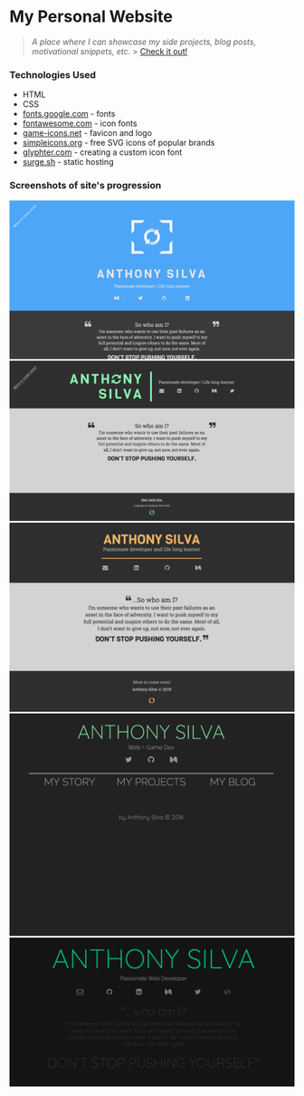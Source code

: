 # My Personal Website

> _A place where I can showcase my side projects, blog posts, motivational snippets, etc._ > [Check it out!](http://anthonyjsilva.com)

### Technologies Used

- HTML
- CSS
- [fonts.google.com](https://fonts.google.com/) - fonts
- [fontawesome.com](https://fontawesome.com/) - icon fonts
- [game-icons.net](https://game-icons.net/) - favicon and logo
- [simpleicons.org](https://simpleicons.org/) - free SVG icons of popular brands
- [glyphter.com](https://glyphter.com/) - creating a custom icon font
- [surge.sh](https://surge.sh/) - static hosting

### Screenshots of site's progression

[![project image](img/scNewSiteV7.png "screenshot")](http://anthonyjsilva.com)
![project image](img/scNewSiteV6.png "screenshot")
![project image](img/scNewSiteV5.png "screenshot")
![project image](img/scNewSiteV3.png "screenshot")
![project image](img/scNewSiteV2.png "screenshot")

